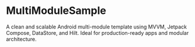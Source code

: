 # MultiModuleSample
A clean and scalable Android multi-module template using MVVM, Jetpack Compose, DataStore, and Hilt. Ideal for production-ready apps and modular architecture.
